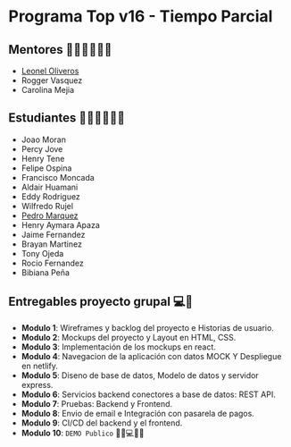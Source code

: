 # Programa Top v16 - Tiempo Parcial

## Mentores 👩🏻‍🏫👨🏼‍🏫

- [Leonel Oliveros](profiles/leonel-oliveros.md)
- Rogger Vasquez
- Carolina Mejia

## Estudiantes 👩🏻‍💻🧑🏼‍💻

- Joao Moran
- Percy Jove
- Henry Tene
- Felipe Ospina
- Francisco Moncada
- Aldair Huamani
- Eddy Rodriguez
- Wilfredo Rujel
- [Pedro Marquez](profiles/pedro-marquez.md)
- Henry Aymara Apaza
- Jaime Fernandez
- Brayan Martinez
- Tony Ojeda
- Rocio Fernandez
- Bibiana Peña

## Entregables proyecto grupal 💻🤝

- **Modulo 1**: Wireframes y backlog del proyecto e Historias de usuario.
- **Modulo 2**: Mockups del proyecto y Layout en HTML, CSS.
- **Modulo 3**: Implementación de los mockups en react.
- **Modulo 4**: Navegacion de la aplicación con datos MOCK Y Despliegue en netlify.
- **Modulo 5**: Diseno de base de datos, Modelo de datos y servidor express.
- **Modulo 6**: Servicios backend conectores a base de datos: REST API.
- **Modulo 7**: Pruebas: Backend y Frontend.
- **Modulo 8**: Envio de email e Integración con pasarela de pagos.
- **Modulo 9**: CI/CD del backend y el frontend.
- **Modulo 10**: `DEMO Publico` 🎊🎉💻🎊🎉
